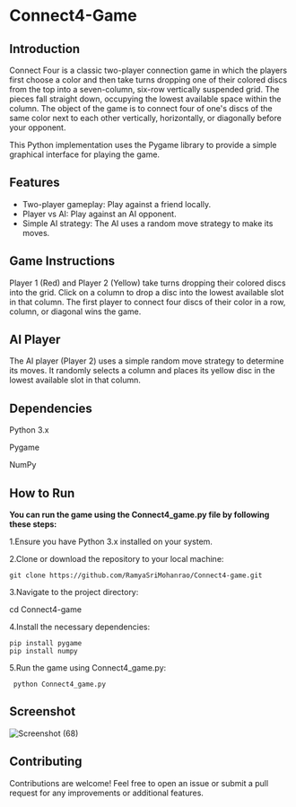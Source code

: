 # Connect4-Game

## Introduction

Connect Four is a classic two-player connection game in which the players first choose a color and then take turns dropping one of their colored discs from the top into a seven-column, six-row vertically suspended grid. The pieces fall straight down, occupying the lowest available space within the column. The object of the game is to connect four of one's discs of the same color next to each other vertically, horizontally, or diagonally before your opponent.

This Python implementation uses the Pygame library to provide a simple graphical interface for playing the game.

## Features

- Two-player gameplay: Play against a friend locally.
- Player vs AI: Play against an AI opponent.
- Simple AI strategy: The AI uses a random move strategy to make its moves.

## Game Instructions

Player 1 (Red) and Player 2 (Yellow) take turns dropping their colored discs into the grid.
Click on a column to drop a disc into the lowest available slot in that column.
The first player to connect four discs of their color in a row, column, or diagonal wins the game.

## AI Player

The AI player (Player 2) uses a simple random move strategy to determine its moves.
It randomly selects a column and places its yellow disc in the lowest available slot in that column.

## Dependencies
Python 3.x

Pygame

NumPy

## How to Run

**You can run the game using the Connect4_game.py file by following these steps:**

1.Ensure you have Python 3.x installed on your system.

2.Clone or download the repository to your local machine:
    
    git clone https://github.com/RamyaSriMohanrao/Connect4-game.git

3.Navigate to the project directory:
   
   cd Connect4-game

4.Install the necessary dependencies:
    
    pip install pygame
    pip install numpy

5.Run the game using Connect4_game.py:
     
     python Connect4_game.py

## Screenshot

![Screenshot (68)](https://github.com/RamyaSriMohanrao/Connect4-Game/assets/90102370/3de4c4a5-04e4-4e39-ac88-86e4c7e40525)

## Contributing
Contributions are welcome! Feel free to open an issue or submit a pull request for any improvements or additional features.
